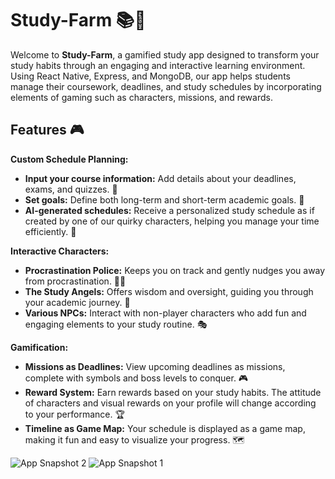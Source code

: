 # Study-Farm 📚🌾

Welcome to **Study-Farm**, a gamified study app designed to transform your study habits through an engaging and interactive learning environment. Using React Native, Express, and MongoDB, our app helps students manage their coursework, deadlines, and study schedules by incorporating elements of gaming such as characters, missions, and rewards.

## Features 🎮

**Custom Schedule Planning:**
- **Input your course information:** Add details about your deadlines, exams, and quizzes. 📅
- **Set goals:** Define both long-term and short-term academic goals. 🎯
- **AI-generated schedules:** Receive a personalized study schedule as if created by one of our quirky characters, helping you manage your time efficiently. 🤖

**Interactive Characters:**
- **Procrastination Police:** Keeps you on track and gently nudges you away from procrastination. 👮‍♂️
- **The Study Angels:** Offers wisdom and oversight, guiding you through your academic journey. 🦢
- **Various NPCs:** Interact with non-player characters who add fun and engaging elements to your study routine. 🎭

**Gamification:**
- **Missions as Deadlines:** View upcoming deadlines as missions, complete with symbols and boss levels to conquer. 🎮
- **Reward System:** Earn rewards based on your study habits. The attitude of characters and visual rewards on your profile will change according to your performance. 🏆
- **Timeline as Game Map:** Your schedule is displayed as a game map, making it fun and easy to visualize your progress. 🗺️


![App Snapshot 2](https://github.com/icsbillwei/Study-Farm/blob/main/assets/images/app-demo.png)
![App Snapshot 1](https://media.giphy.com/media/v1.Y2lkPTc5MGI3NjExdnpoY2hnNGRpeDg5OXVzZHQ3MHprZW91OWs3ajNvcnZpMTVpZ2VteiZlcD12MV9pbnRlcm5hbF9naWZfYnlfaWQmY3Q9Zw/Op3J2EwDJu6xeArQGt/giphy.gif "App Snapshot 1")

